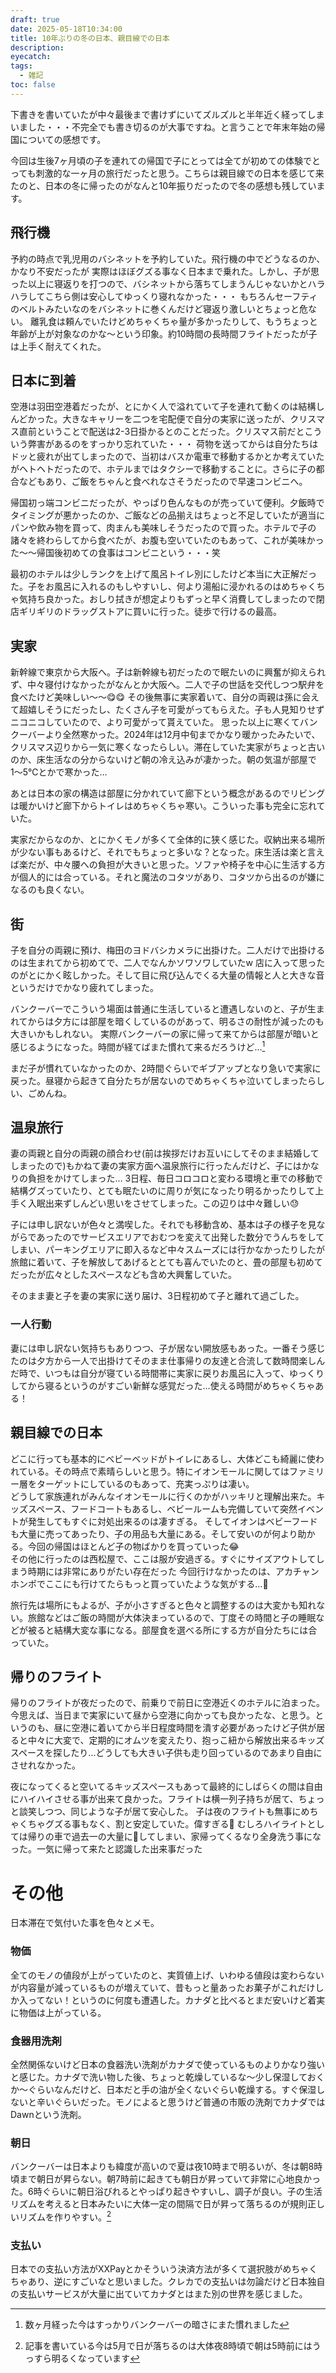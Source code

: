 ```yaml
---
draft: true
date: 2025-05-18T10:34:00
title: 10年ぶりの冬の日本、親目線での日本
description: 
eyecatch: 
tags:
  - 雑記
toc: false
---
```

下書きを書いていたが中々最後まで書けずにいてズルズルと半年近く経ってしまいました・・・不完全でも書き切るのが大事ですね。と言うことで年末年始の帰国についての感想です。

今回は生後7ヶ月頃の子を連れての帰国で子にとっては全てが初めての体験でとっても刺激的な一ヶ月の旅行だったと思う。こちらは親目線での日本を感じて来たのと、日本の冬に帰ったのがなんと10年振りだったので冬の感想も残しています。

## 飛行機

予約の時点で乳児用のバシネットを予約していた。飛行機の中でどうなるのか、かなり不安だったが
実際はほぼグズる事なく日本まで乗れた。しかし、子が思った以上に寝返りを打つので、バシネットから落ちてしまうんじゃないかとハラハラしてこちら側は安心してゆっくり寝れなかった・・・
もちろんセーフティのベルトみたいなのをバシネットに巻くんだけど寝返り激しいとちょっと危ない。
離乳食は頼んでいたけどめちゃくちゃ量が多かったりして、もうちょっと年齢が上が対象なのかな〜という印象。約10時間の長時間フライトだったが子は上手く耐えてくれた。

## 日本に到着

空港は羽田空港着だったが、とにかく人で溢れていて子を連れて動くのは結構しんどかった。大きなキャリーを二つを宅配便で自分の実家に送ったが、クリスマス直前ということで配送は2-3日掛かるとのことだった。クリスマス前だとこういう弊害があるのをすっかり忘れていた・・・
荷物を送ってからは自分たちはドッと疲れが出てしまったので、当初はバスか電車で移動するかとか考えていたがヘトヘトだったので、ホテルまではタクシーで移動することに。さらに子の都合などもあり、ご飯をちゃんと食べれなさそうだったので早速コンビニへ。

帰国初っ端コンビニだったが、やっぱり色んなものが売っていて便利。夕飯時でタイミングが悪かったのか、ご飯などの品揃えはちょっと不足していたが適当にパンや飲み物を買って、肉まんも美味しそうだったので買った。ホテルで子の諸々を終わらしてから食べたが、お腹も空いていたのもあって、これが美味かった〜〜帰国後初めての食事はコンビニという・・・笑

最初のホテルは少しランクを上げて風呂トイレ別にしたけど本当に大正解だった。子をお風呂に入れるのもしやすいし、何より湯船に浸かれるのはめちゃくちゃ気持ち良かった。おしり拭きが想定よりもずっと早く消費してしまったので閉店ギリギリのドラッグストアに買いに行った。徒歩で行けるの最高。

## 実家

新幹線で東京から大阪へ。子は新幹線も初だったので眠たいのに興奮が抑えられず、中々寝付けなかったがなんとか大阪へ。二人で子の世話を交代しつつ駅弁を食べたけど美味しい〜〜😋😋
その後無事に実家着いて、自分の両親は孫に会えて超嬉しそうにだったし、たくさん子を可愛がってもらえた。子も人見知りせずニコニコしていたので、より可愛がって貰えていた。
思った以上に寒くてバンクーバーより全然寒かった。2024年は12月中旬までかなり暖かったみたいで、クリスマス辺りから一気に寒くなったらしい。滞在していた実家がちょっと古いのか、床生活なの分からないけど朝の冷え込みが凄かった。朝の気温が部屋で1〜5℃とかで寒かった…

あとは日本の家の構造は部屋に分かれていて廊下という概念があるのでリビングは暖かいけど廊下からトイレはめちゃくちゃ寒い。こういった事も完全に忘れていた。

実家だからなのか、とにかくモノが多くて全体的に狭く感じた。収納出来る場所が少ない事もあるけど、それでもちょっと多いな？となった。床生活は楽と言えば楽だが、中々腰への負担が大きいと思った。ソファや椅子を中心に生活する方が個人的には合っている。それと魔法のコタツがあり、コタツから出るのが嫌になるのも良くない。

## 街

子を自分の両親に預け、梅田のヨドバシカメラに出掛けた。二人だけで出掛けるのは生まれてから初めてで、二人でなんかソワソワしていたw 店に入って思ったのがとにかく眩しかった。そして目に飛び込んでくる大量の情報と人と大きな音というだけでかなり疲れてしまった。

バンクーバーでこういう場面は普通に生活していると遭遇しないのと、子が生まれてからは夕方には部屋を暗くしているのがあって、明るさの耐性が減ったのも大きいかもしれない。
実際バンクーバーの家に帰って来てからは部屋が暗いと感じるようになった。時間が経てばまた慣れて来るだろうけど…[^1]

まだ子が慣れていなかったのか、2時間ぐらいでギブアップとなり急いで実家に戻った。昼寝から起きて自分たちが居ないのでめちゃくちゃ泣いてしまったらしい、ごめんね。

## 温泉旅行

妻の両親と自分の両親の顔合わせ(前は挨拶だけお互いにしてそのまま結婚してしまったので)もかねて妻の実家方面へ温泉旅行に行ったんだけど、子にはかなりの負担をかけてしまった…
3日程、毎日コロコロと変わる環境と車での移動で結構グズっていたり、とても眠たいのに周りが気になったり明るかったりして上手く入眠出来ずしんどい思いをさせてしまった。この辺りは中々難しい😓

子には申し訳ないが色々と満喫した。それでも移動含め、基本は子の様子を見ながらであったのでサービスエリアでおむつを変えて出発した数分でうんちをしてしまい、パーキングエリアに即入るなど中々スムーズには行かなかったりしたが旅館に着いて、子を解放してあげるととても喜んでいたのと、畳の部屋も初めてだったが広々としたスペースなども含め大興奮していた。

そのまま妻と子を妻の実家に送り届け、3日程初めて子と離れて過ごした。

### 一人行動

妻には申し訳ない気持ちもありつつ、子が居ない開放感もあった。一番そう感じたのは夕方から一人で出掛けてそのまま仕事帰りの友達と合流して数時間楽しんだ時で、いつもは自分が寝ている時間帯に実家に戻りお風呂に入って、ゆっくりしてから寝るというのがすごい新鮮な感覚だった…使える時間がめちゃくちゃある！

## 親目線での日本

どこに行っても基本的にベビーベッドがトイレにあるし、大体どこも綺麗に使われている。その時点で素晴らしいと思う。特にイオンモールに関してはファミリー層をターゲットにしているのもあって、充実っぷりは凄い。\
どうして家族連れがみんなイオンモールに行くのかがハッキリと理解出来た。キッズスペース、フードコートもあるし、ベビールームも完備していて突然イベントが発生してもすぐに対処出来るのは凄すぎる。
そしてイオンはベビーフードも大量に売ってあったり、子の用品も大量にある。そして安いのが何より助かる。今回の帰国はほとんど子の物ばかりを買っていった😂 \
その他に行ったのは西松屋で、ここは服が安過ぎる。すぐにサイズアウトしてしまう時期には非常にありがたい存在だった
今回行けなかったのは、アカチャンホンポでここにも行けてたらもっと買っていたような気がする…🤔

旅行先は場所にもよるが、子が小さすぎると色々と調整するのは大変かも知れない。旅館などはご飯の時間が大体決まっているので、丁度その時間と子の睡眠などが被ると結構大変な事になる。部屋食を選べる所にする方が自分たちには合っていた。

## 帰りのフライト

帰りのフライトが夜だったので、前乗りで前日に空港近くのホテルに泊まった。今思えば、当日まで実家にいて昼から空港に向かっても良かったな、と思う。というのも、昼に空港に着いてから半日程度時間を潰す必要があったけど子供が居ると中々に大変で、定期的にオムツを変えたり、抱っこ紐から解放出来るキッズスペースを探したり…どうしても大きい子供も走り回っているのであまり自由にさせれなかった。

夜になってくると空いてるキッズスペースもあって最終的にしばらくの間は自由にハイハイさせる事が出来て良かった。フライトは横一列子持ちが居て、ちょっと談笑しつつ、同じような子が居て安心した。
子は夜のフライトも無事にめちゃくちゃグズる事もなく、割と安定していた。偉すぎる👏
むしろハイライトとしては帰りの車で過去一の大量に💩してしまい、家帰ってくるなり全身洗う事になった。一気に帰って来たと認識した出来事だった

# その他

日本滞在で気付いた事を色々とメモ。

### 物価

全てのモノの値段が上がっていたのと、実質値上げ、いわゆる値段は変わらないが内容量が減っているものが増えていて、昔もっと量あったお菓子がこれだけしか入ってない！というのに何度も遭遇した。カナダと比べるとまだ安いけど着実に物価は上がっている。

### 食器用洗剤

全然関係ないけど日本の食器洗い洗剤がカナダで使っているものよりかなり強いと感じた。カナダで洗い物した後、ちょっと乾燥しているな〜少し保湿しておくか〜ぐらいなんだけど、日本だと手の油が全くないぐらい乾燥する。すぐ保湿しないと辛いぐらいだった。モノによると思うけど普通の市販の洗剤でカナダではDawnという洗剤。

### 朝日

バンクーバーは日本よりも緯度が高いので夏は夜10時まで明るいが、冬は朝8時頃まで朝日が昇らない。朝7時前に起きても朝日が昇っていて非常に心地良かった。6時ぐらいに朝日浴びれるとやっぱり起きやすいし、調子が良い。子の生活リズムを考えると日本みたいに大体一定の間隔で日が昇って落ちるのが規則正しいリズムを作りやすい。[^2]

### 支払い

日本での支払い方法がXXPayとかそういう決済方法が多くて選択肢がめちゃくちゃあり、逆にすごいなと思いました。クレカでの支払いは勿論だけど日本独自の支払いサービスが大量に出ていてカナダとはまた別の世界を感じました。

[^1]: 数ヶ月経った今はすっかりバンクーバーの暗さにまた慣れました
[^2]: 記事を書いている今は5月で日が落ちるのは大体夜8時頃で朝は5時前にはうっすら明るくなっています
